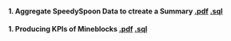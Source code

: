 

#### 1. Aggregate SpeedySpoon Data to ctreate a Summary [.pdf](https://github.com/SumaiaParveen/SQL-codeacademy/blob/master/Course_SQL%20Analyzing%20Business%20Metrics/Advanced%20Aggregate.pdf) [.sql](https://github.com/SumaiaParveen/SQL-codeacademy/blob/master/Course_SQL%20Analyzing%20Business%20Metrics/Advanced%20Aggregate.sql)

#### 1. Producing KPIs of Mineblocks [.pdf](https://github.com/SumaiaParveen/SQL-codeacademy/blob/master/Course_SQL%20Analyzing%20Business%20Metrics/Common%20Metrics.pdf) [.sql](https://github.com/SumaiaParveen/SQL-codeacademy/blob/master/Course_SQL%20Analyzing%20Business%20Metrics/Common%20Metrics.sql)
